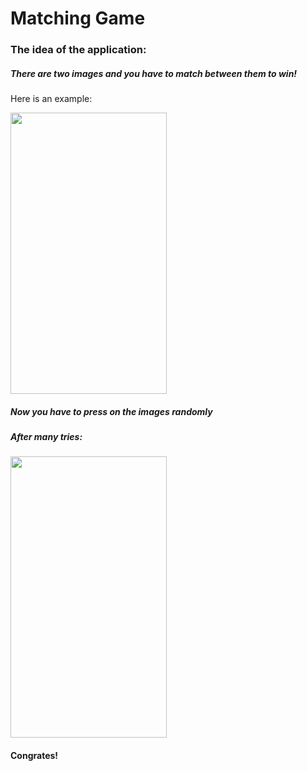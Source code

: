 # Matching Game 


### The idea of the application:
##### There are two images and you have to match between them to win!

Here is an example: 

<div>
<img src="https://user-images.githubusercontent.com/120380624/231353393-589b22da-51fe-4760-8843-dd5aff3d1cf3.png" width="250" height="450">
</div>


##### Now you have to press on the images randomly 

##### After many tries: 
<div>
<img src="https://user-images.githubusercontent.com/120380624/231354684-f7e68f06-5d29-4915-824c-49e90824417a.png" width="250" height="450">
</div>

#### Congrates!
